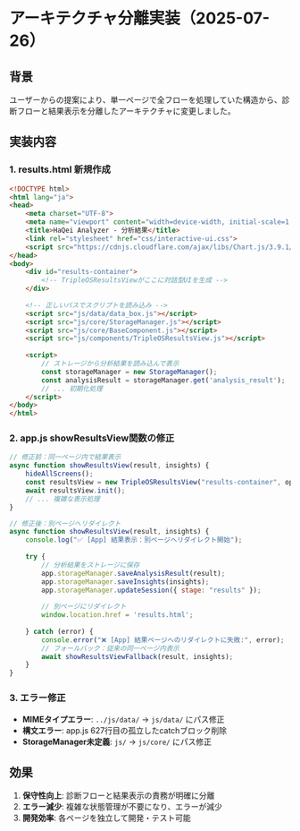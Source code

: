 # アーキテクチャ分離実装（2025-07-26）

## 背景
ユーザーからの提案により、単一ページで全フローを処理していた構造から、診断フローと結果表示を分離したアーキテクチャに変更しました。

## 実装内容

### 1. results.html 新規作成
```html
<!DOCTYPE html>
<html lang="ja">
<head>
    <meta charset="UTF-8">
    <meta name="viewport" content="width=device-width, initial-scale=1.0">
    <title>HaQei Analyzer - 分析結果</title>
    <link rel="stylesheet" href="css/interactive-ui.css">
    <script src="https://cdnjs.cloudflare.com/ajax/libs/Chart.js/3.9.1/chart.min.js"></script>
</head>
<body>
    <div id="results-container">
        <!-- TripleOSResultsViewがここに対話型UIを生成 -->
    </div>
    
    <!-- 正しいパスでスクリプトを読み込み -->
    <script src="js/data/data_box.js"></script>
    <script src="js/core/StorageManager.js"></script>
    <script src="js/core/BaseComponent.js"></script>
    <script src="js/components/TripleOSResultsView.js"></script>
    
    <script>
        // ストレージから分析結果を読み込んで表示
        const storageManager = new StorageManager();
        const analysisResult = storageManager.get('analysis_result');
        // ... 初期化処理
    </script>
</body>
</html>
```

### 2. app.js showResultsView関数の修正
```javascript
// 修正前：同一ページ内で結果表示
async function showResultsView(result, insights) {
    hideAllScreens();
    const resultsView = new TripleOSResultsView("results-container", options);
    await resultsView.init();
    // ... 複雑な表示処理
}

// 修正後：別ページへリダイレクト
async function showResultsView(result, insights) {
    console.log("✅ [App] 結果表示：別ページへリダイレクト開始");
    
    try {
        // 分析結果をストレージに保存
        app.storageManager.saveAnalysisResult(result);
        app.storageManager.saveInsights(insights);
        app.storageManager.updateSession({ stage: "results" });
        
        // 別ページにリダイレクト
        window.location.href = 'results.html';
        
    } catch (error) {
        console.error("❌ [App] 結果ページへのリダイレクトに失敗:", error);
        // フォールバック：従来の同一ページ内表示
        await showResultsViewFallback(result, insights);
    }
}
```

### 3. エラー修正
- **MIMEタイプエラー**: `../js/data/` → `js/data/` にパス修正
- **構文エラー**: app.js 627行目の孤立したcatchブロック削除
- **StorageManager未定義**: `js/` → `js/core/` にパス修正

## 効果
1. **保守性向上**: 診断フローと結果表示の責務が明確に分離
2. **エラー減少**: 複雑な状態管理が不要になり、エラーが減少
3. **開発効率**: 各ページを独立して開発・テスト可能